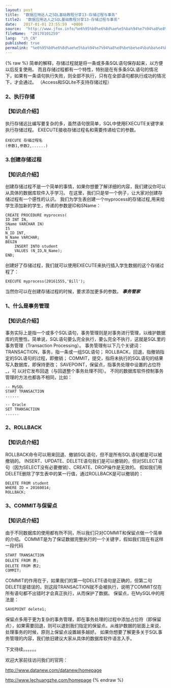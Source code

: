 ```yaml
---
layout: post
title:  "数据应用达人之SQL基础教程分享13-存储过程与事务"
title2:  "数据应用达人之SQL基础教程分享13-存储过程与事务"
date:   2017-01-01 23:55:59  +0800
source:  "http://www.jfox.info/%e6%95%b0%e6%8d%ae%e5%ba%94%e7%94%a8%e8%be%be%e4%ba%ba%e4%b9%8bsql%e5%9f%ba%e7%a1%80%e6%95%99%e7%a8%8b%e5%88%86%e4%ba%ab13%e5%ad%98%e5%82%a8%e8%bf%87%e7%a8%8b%e4%b8%8e%e4%ba%8b%e5%8a%a1.html"
fileName:  "20170101259"
lang:  "zh_CN"
published: true
permalink: "%e6%95%b0%e6%8d%ae%e5%ba%94%e7%94%a8%e8%be%be%e4%ba%ba%e4%b9%8bsql%e5%9f%ba%e7%a1%80%e6%95%99%e7%a8%8b%e5%88%86%e4%ba%ab13%e5%ad%98%e5%82%a8%e8%bf%87%e7%a8%8b%e4%b8%8e%e4%ba%8b%e5%8a%a1.html"
---
```

{% raw %}
简单的解释，存储过程就是将一条或多条SQL语句保存起来，以方便以后反复使用。
而且存储过程都有一个特性，特别是在有多条SQL语句的情况下，如果有一条语句执行失败，则全部不执行，只有在全部语句都执行成功的情况下，才会通过。
（Access和SQLite不支持存储过程）

### 2、执行存储

### 【知识点介绍】

执行存储远比编写要复杂的多，虽然语句很简单，SQL中使用EXECUTE关键字来执行存储过程。
EXECUTE接收存储过程名和需要传递给它的参数。

    EXECUTE 存储过程名
    (参数1,参数2,......)

### 3.创建存储过程

### 【知识点介绍】

创建存储过程不是一个简单的事情，如果你想要了解详细的内容，我们建议你可以从具体的数据库软件入手学习。
在这里，我们只是举一个例子，让大家对创建存储过程有一个感性的认识。
我们为学生表创建一个myprocess的存储过程,用来给学生添加新的学生，传递的参数是ID和SName：

    CREATE PROCEDURE myprocess(
    ID INT IN,
    SName VARCHAR IN)
    IS
    N_ID INT,
    N_Name VARCHAR;
    BEGIN
        INSERT INTO student
        VALUES (N_ID,N_Name);
    END; 

创建好了存储过程，我们就可以使用EXECUTE来执行插入学生数据的这个存储过程了：

    EXECUTE myprocess(20161555,'Bill');

当然你可以在创建存储过程的时候，要求添加更多的参数。
***事务管家***

### 1、什么是事务管理

### 【知识点介绍】

事务实际上是指一个或多个SQL语句，事务管理则是对事务进行管理，以维护数据库的完整性。简单说，SQL语句要么完全执行，要么完全不执行，这就是SQL里的事务管理（Transaction Processing）。
事务管理有以下几个关键词：
TRANSACTION，事务，指一条或一组SQL语句；
ROLLBACK，回退，指撤销指定的SQL语句的过程，即撤销；
COMMIT，提交，指将未执行的SQL语句的结果写入数据库，即保持更改；
SAVEPOINT，保留点，指事务处理中设置的占位符_，可 以对它发布回退（与回退整个事务处理不同）。
不同的数据库软件控制事务管理的方法也都各不相同，比如：

    -- MySQL
    START TRANSACTION
    ......
    
    -- Oracle
    SET TRANSACTION
    ......

### 2、ROLLBACK

### 【知识点介绍】

ROLLBACK命令可以用来回退、撤销SQL语句，但不是所有SQL语句都是可以被撤销的。
INSERT、UPDATE、DELETE语句我们是可以撤销的，但对SELECT语句（因为SELECT没有必要撤销）、CREATE、DROP操作是无效的。
假如我们用DELETE删除了学生表中的某一行值，通过ROLLBACK是可以撤销的：

    DELETE FROM student
    WHERE ID = 20160014;
    ROLLBACK; 

### 3、COMMIT与保留点

### 【知识点介绍】

由于不同数据库的使用都有所不同，所以我们只对COMMIT和保留点做一个简单的介绍。
COMMIT是为了保证数据完整执行的一个关键字，假如我们现在有这样一段代码

    START TRANSACTION
    DELETE FROM 表;
    DELETE FROM 表2;
    COMMIT;

COMMIT的作用在于，如果我们的第一句DELETE语句是正确的，但第二句DELETE是错误的，则这段TRANSACTION就不会被执行，说明了COMMIT仅在所有语句都不出错时才会真正执行，从而保护了数据。
保留点，在MySQL中的用法是：

    SAVEPOINT delete1;

保留点多用于更为复杂的事务管理，即在事务处理的过程中添加占位符（即保留点），如果需要回退，则可以退到我们指定的保留点。从维护数据的层面上来说，处理事务的时候，原则上保留点设置越多越好。
如果你想要了解更多关于SQL事务管理的内容，我们依旧建议大家从具体的数据库软件语言入手。

下文待续。。。。。。

欢迎大家前往访问我们的官网：

http://www.datanew.com/datanew/homepage

http://www.lechuangzhe.com/homepage
{% endraw %}